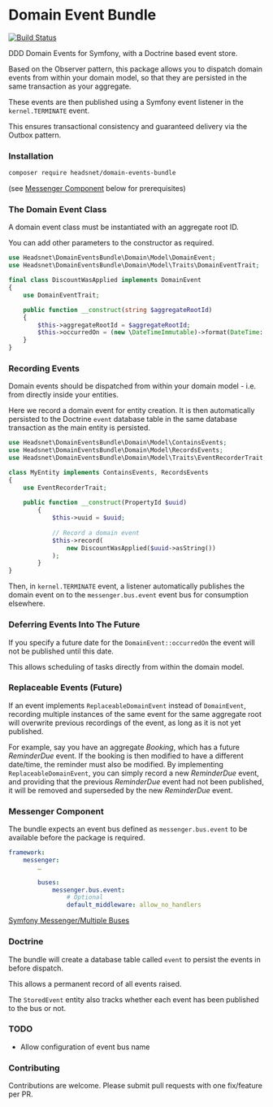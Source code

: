 # Domain Event Bundle

[![Build Status](https://travis-ci.com/headsnet/domain-events-bundle.svg?branch=master)](https://travis-ci.com/headsnet/domain-events-bundle)

DDD Domain Events for Symfony, with a Doctrine based event store.

Based on the Observer pattern, this package allows you to dispatch domain events from 
within your domain model, so that they are persisted in the same transaction as your aggregate.

These events are then published using a Symfony event listener in the `kernel.TERMINATE` event.

This ensures transactional consistency and guaranteed delivery via the Outbox pattern.

### Installation

```bash
composer require headsnet/domain-events-bundle
```

(see [Messenger Component](#messenger-component) below for prerequisites)

### The Domain Event Class

A domain event class must be instantiated with an aggregate root ID. 

You can add other parameters to the constructor as required.

```php
use Headsnet\DomainEventsBundle\Domain\Model\DomainEvent;
use Headsnet\DomainEventsBundle\Domain\Model\Traits\DomainEventTrait;

final class DiscountWasApplied implements DomainEvent
{
    use DomainEventTrait;

    public function __construct(string $aggregateRootId)
    {
        $this->aggregateRootId = $aggregateRootId;
        $this->occurredOn = (new \DateTimeImmutable)->format(DateTime::ATOM);
    }
}
```

### Recording Events

Domain events should be dispatched from within your domain model - i.e. from directly inside your entities.

Here we record a domain event for entity creation. It is then automatically persisted to the Doctrine `event` 
database table in the same database transaction as the main entity is persisted.

```php
use Headsnet\DomainEventsBundle\Domain\Model\ContainsEvents;
use Headsnet\DomainEventsBundle\Domain\Model\RecordsEvents;
use Headsnet\DomainEventsBundle\Domain\Model\Traits\EventRecorderTrait;

class MyEntity implements ContainsEvents, RecordsEvents
{
	use EventRecorderTrait;
	
	public function __construct(PropertyId $uuid)
    	{
    	    $this->uuid = $uuid;
    	    
    	    // Record a domain event
    	    $this->record(
    		    new DiscountWasApplied($uuid->asString())
    	    );
    	}
}
```

Then, in `kernel.TERMINATE` event, a listener automatically publishes the domain event on to the `messenger.bus.event` 
event bus for consumption elsewhere.

### Deferring Events Into The Future

If you specify a future date for the `DomainEvent::occurredOn` the event will not be published until this date.

This allows scheduling of tasks directly from within the domain model.

### Replaceable Events (Future)

If an event implements `ReplaceableDomainEvent` instead of `DomainEvent`, recording multiple instances of the same 
event for the same aggregate root will overwrite previous recordings of the event, as long as it is not yet published.

For example, say you have an aggregate _Booking_, which has a future _ReminderDue_ event. If the booking is then modified 
to have a different date/time, the reminder must also be modified. By implementing `ReplaceableDomainEvent`, you can 
simply record a new _ReminderDue_ event, and providing that the previous _ReminderDue_ event had not been published, it will be 
removed and superseded by the new _ReminderDue_ event. 

### Messenger Component

The bundle expects an event bus defined as `messenger.bus.event` to be available before the package is required.

```yaml
framework:
    messenger:
        …

        buses:
            messenger.bus.event:
                # Optional
                default_middleware: allow_no_handlers
```

[Symfony Messenger/Multiple Buses](https://symfony.com/doc/current/messenger/multiple_buses.html)

### Doctrine

The bundle will create a database table called `event` to persist the events in before dispatch.

This allows a permanent record of all events raised.

The `StoredEvent` entity also tracks whether each event has been published to the bus or not.

### TODO

* Allow configuration of event bus name

### Contributing

Contributions are welcome. Please submit pull requests with one fix/feature per PR.

